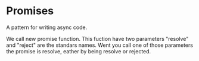 # Promises

A pattern for writing async code.

We call new promise function. This fuction have two parameters "resolve" and "reject" are the standars names. Went you call one of those parameters the promise is resolve, eather by being resolve or rejected.

